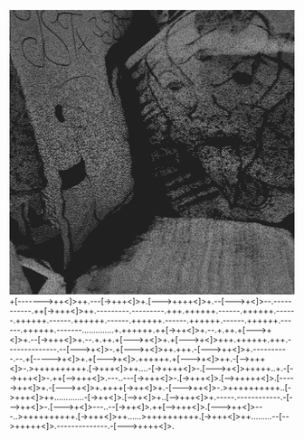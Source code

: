 <img src="/1/!Galaia_Creos.PNG"></img><br>
+[------->++<]>++.---[->+++<]>+.[--->++++<]>+.--[--->+<]>--.-----------.++[->+++<]>++.---------.---------.+++.++++++.------.++++++.------.++++++.------.++++++.------.++++++.------.++++++.------.++++++.------.++++++.-------..............+.++++++.++[->++<]>+.--.+.++.+[--->+<]>+.--[->+++<]>+.--.+.++.+[--->+<]>+.+[--->+<]>+++.++++++.+++.--------------.--[--->+<]>-.+[--->+<]>++.+++.-[--->++<]>+.----------.--.+[----->+<]>+.+[--->+<]>.++++++.+[--->+<]>++.-[-->+++<]>-.>++++++++++.[->+++<]>++....-[->++++<]>-.[--->+<]>+++++..+.-[-->+++<]>-.++[-->+++<]>.---..---[->+++<]>-.[->+++<]>.[-->+++++<]>.[----->++<]>+.-[--->+<]>+.++++[->++<]>+.-[--->++<]>-.>++++++++++..[->+++<]>++.............-[->++<]>.[-->+<]>+..[-->+++<]>+.-----.------------.-[--->++<]>-.[--->+<]>---..--[->++<]>.++[-->+++<]>.[--->++<]>---..>++++++++++.[->+++<]>++......>++++++++++.[->+++<]>++.........--[-->+++++<]>.--------------.-[--->++++<]>.
